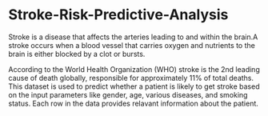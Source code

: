 # Stroke-Risk-Predictive-Analysis
Stroke is a disease that affects the arteries leading to and within the brain.A stroke occurs when a blood vessel that carries oxygen and nutrients to the brain is either blocked by a clot or bursts.

According to the World Health Organization (WHO) stroke is the 2nd leading cause of death globally, responsible for approximately 11% of total deaths. This dataset is used to predict whether a patient is likely to get stroke based on the input parameters like gender, age, various diseases, and smoking status. Each row in the data provides relavant information about the patient.
